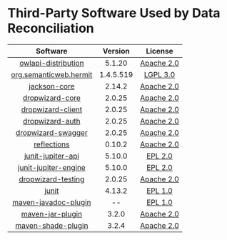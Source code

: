 # Third-Party Software Used by Data Reconciliation

|Software|Version|License
|:----:|:----:|:----:|
|[owlapi-distribution](https://mvnrepository.com/artifact/net.sourceforge.owlapi/owlapi-distribution)|5.1.20|[Apache 2.0](https://www.apache.org/licenses/LICENSE-2.0)|
|[org.semanticweb.hermit](https://mvnrepository.com/artifact/net.sourceforge.owlapi/org.semanticweb.hermit)|1.4.5.519|[LGPL 3.0](https://www.gnu.org/licenses/lgpl-3.0.html)|
|[jackson-core](https://mvnrepository.com/artifact/com.fasterxml.jackson.core/jackson-core)|2.14.2|[Apache 2.0](https://www.apache.org/licenses/LICENSE-2.0)|
|[dropwizard-core](https://mvnrepository.com/artifact/io.dropwizard/dropwizard-core)|2.0.25|[Apache 2.0](https://www.apache.org/licenses/LICENSE-2.0)|
|[dropwizard-client](https://mvnrepository.com/artifact/io.dropwizard/dropwizard-client)|2.0.25|[Apache 2.0](https://www.apache.org/licenses/LICENSE-2.0)|
|[dropwizard-auth](https://mvnrepository.com/artifact/io.dropwizard/dropwizard-auth)|2.0.25|[Apache 2.0](https://www.apache.org/licenses/LICENSE-2.0)|
|[dropwizard-swagger](https://mvnrepository.com/artifact/com.smoketurner/dropwizard-swagger)|2.0.25|[Apache 2.0](https://www.apache.org/licenses/LICENSE-2.0)|
|[reflections](https://mvnrepository.com/artifact/org.reflections/reflections)|0.10.2|[Apache 2.0](https://www.apache.org/licenses/LICENSE-2.0)|
|[junit-jupiter-api](https://mvnrepository.com/artifact/org.junit.jupiter/junit-jupiter-api)|5.10.0|[EPL 2.0](https://www.eclipse.org/legal/epl-2.0/)|
|[junit-jupiter-engine](https://mvnrepository.com/artifact/org.junit.jupiter/junit-jupiter-engine)|5.10.0|[EPL 2.0](https://www.eclipse.org/legal/epl-2.0/)|
|[dropwizard-testing](https://mvnrepository.com/artifact/io.dropwizard/dropwizard-testing)|2.0.25|[Apache 2.0](https://www.apache.org/licenses/LICENSE-2.0)|
|[junit](https://mvnrepository.com/artifact/junit/junit)|4.13.2|[EPL 1.0](https://www.eclipse.org/legal/epl-v10.html)|
|[maven-javadoc-plugin](https://mvnrepository.com/artifact/org.apache.maven.plugins/maven-javadoc-plugin)| -- |[EPL 1.0](https://www.eclipse.org/legal/epl-v10.html)|
|[maven-jar-plugin](https://mvnrepository.com/artifact/org.apache.maven.plugins/maven-jar-plugin)| 3.2.0 |[Apache 2.0](https://www.apache.org/licenses/LICENSE-2.0)|
|[maven-shade-plugin](https://mvnrepository.com/artifact/org.apache.maven.plugins/maven-shade-plugin)| 3.2.4 |[Apache 2.0](https://www.apache.org/licenses/LICENSE-2.0)|
